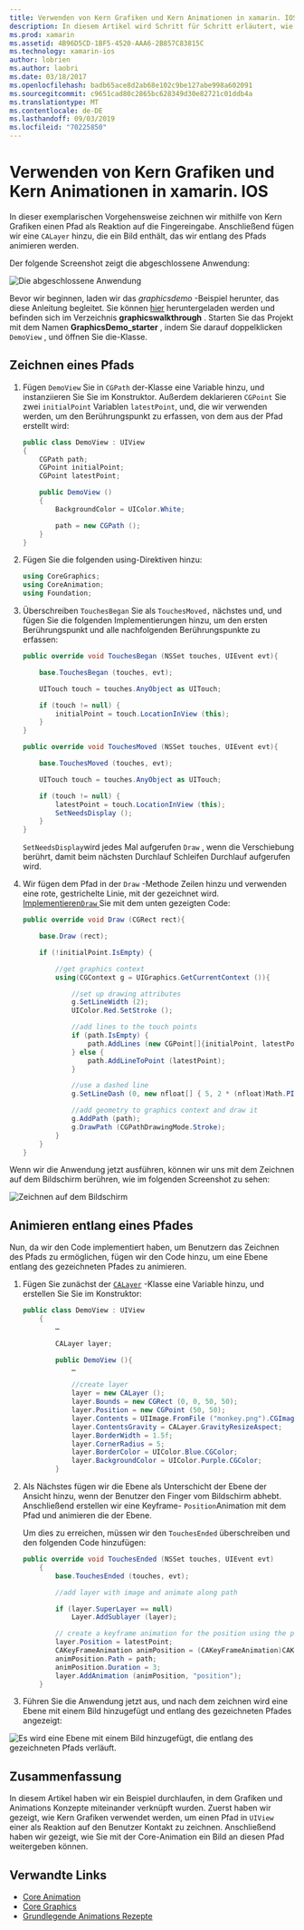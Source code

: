 ```yaml
---
title: Verwenden von Kern Grafiken und Kern Animationen in xamarin. IOS
description: In diesem Artikel wird Schritt für Schritt erläutert, wie Sie eine Anwendung erstellen, die Core-Grafiken und die Kern Animation verwendet. Es zeigt, wie Sie auf dem Bildschirm als Reaktion auf Benutzereingaben zeichnen und ein Bild animieren, um einen Pfad zu besuchen.
ms.prod: xamarin
ms.assetid: 4B96D5CD-1BF5-4520-AAA6-2B857C83815C
ms.technology: xamarin-ios
author: lobrien
ms.author: laobri
ms.date: 03/18/2017
ms.openlocfilehash: badb65ace8d2ab68e102c9be127abe998a602091
ms.sourcegitcommit: c9651cad80c2865bc628349d30e82721c01ddb4a
ms.translationtype: MT
ms.contentlocale: de-DE
ms.lasthandoff: 09/03/2019
ms.locfileid: "70225850"
---
```

# <a name="using-core-graphics-and-core-animation-in-xamarinios"></a>Verwenden von Kern Grafiken und Kern Animationen in xamarin. IOS

In dieser exemplarischen Vorgehensweise zeichnen wir mithilfe von Kern Grafiken einen Pfad als Reaktion auf die Fingereingabe. Anschließend fügen wir eine `CALayer` hinzu, die ein Bild enthält, das wir entlang des Pfads animieren werden.

Der folgende Screenshot zeigt die abgeschlossene Anwendung:

![](graphics-animation-walkthrough-images/00-final-app.png "Die abgeschlossene Anwendung")

Bevor wir beginnen, laden wir das *graphicsdemo* -Beispiel herunter, das diese Anleitung begleitet. Sie können [hier](https://docs.microsoft.com/samples/xamarin/ios-samples/graphicsandanimation) heruntergeladen werden und befinden sich im Verzeichnis **graphicswalkthrough** . Starten Sie das Projekt mit dem Namen **GraphicsDemo_starter** , indem Sie darauf doppelklicken `DemoView` , und öffnen Sie die-Klasse.

## <a name="drawing-a-path"></a>Zeichnen eines Pfads


1. Fügen `DemoView` Sie in `CGPath` der-Klasse eine Variable hinzu, und instanziieren Sie Sie im Konstruktor. Außerdem deklarieren `CGPoint` Sie zwei `initialPoint` Variablen `latestPoint`, und, die wir verwenden werden, um den Berührungspunkt zu erfassen, von dem aus der Pfad erstellt wird:

    ```csharp
    public class DemoView : UIView
    {
        CGPath path;
        CGPoint initialPoint;
        CGPoint latestPoint;

        public DemoView ()
        {
            BackgroundColor = UIColor.White;

            path = new CGPath ();
        }
    }
    ```

2. Fügen Sie die folgenden using-Direktiven hinzu:

    ```csharp
    using CoreGraphics;
    using CoreAnimation;
    using Foundation;
    ```

3. Überschreiben `TouchesBegan` Sie als `TouchesMoved,` nächstes und, und fügen Sie die folgenden Implementierungen hinzu, um den ersten Berührungspunkt und alle nachfolgenden Berührungspunkte zu erfassen:

    ```csharp
    public override void TouchesBegan (NSSet touches, UIEvent evt){

        base.TouchesBegan (touches, evt);

        UITouch touch = touches.AnyObject as UITouch;

        if (touch != null) {
            initialPoint = touch.LocationInView (this);
        }
    }

    public override void TouchesMoved (NSSet touches, UIEvent evt){

        base.TouchesMoved (touches, evt);

        UITouch touch = touches.AnyObject as UITouch;

        if (touch != null) {
            latestPoint = touch.LocationInView (this);
            SetNeedsDisplay ();
        }
    }
    ```

    `SetNeedsDisplay`wird jedes Mal aufgerufen `Draw` , wenn die Verschiebung berührt, damit beim nächsten Durchlauf Schleifen Durchlauf aufgerufen wird.

4. Wir fügen dem Pfad in der `Draw` -Methode Zeilen hinzu und verwenden eine rote, gestrichelte Linie, mit der gezeichnet wird. [ Implementieren`Draw` ](~/ios/platform/graphics-animation-ios/core-graphics.md) Sie mit dem unten gezeigten Code:

    ```csharp
    public override void Draw (CGRect rect){

        base.Draw (rect);

        if (!initialPoint.IsEmpty) {

            //get graphics context
            using(CGContext g = UIGraphics.GetCurrentContext ()){

                //set up drawing attributes
                g.SetLineWidth (2);
                UIColor.Red.SetStroke ();

                //add lines to the touch points
                if (path.IsEmpty) {
                    path.AddLines (new CGPoint[]{initialPoint, latestPoint});
                } else {
                    path.AddLineToPoint (latestPoint);
                }

                //use a dashed line
                g.SetLineDash (0, new nfloat[] { 5, 2 * (nfloat)Math.PI });

                //add geometry to graphics context and draw it
                g.AddPath (path);
                g.DrawPath (CGPathDrawingMode.Stroke);
            }
        }
    }
    ```

Wenn wir die Anwendung jetzt ausführen, können wir uns mit dem Zeichnen auf dem Bildschirm berühren, wie im folgenden Screenshot zu sehen:

![](graphics-animation-walkthrough-images/01-path.png "Zeichnen auf dem Bildschirm")

## <a name="animating-along-a-path"></a>Animieren entlang eines Pfades

Nun, da wir den Code implementiert haben, um Benutzern das Zeichnen des Pfads zu ermöglichen, fügen wir den Code hinzu, um eine Ebene entlang des gezeichneten Pfades zu animieren.

1. Fügen Sie zunächst der [`CALayer`](~/ios/platform/graphics-animation-ios/core-animation.md) -Klasse eine Variable hinzu, und erstellen Sie Sie im Konstruktor:

    ```csharp
    public class DemoView : UIView
        {
            …

            CALayer layer;

            public DemoView (){
                …

                //create layer
                layer = new CALayer ();
                layer.Bounds = new CGRect (0, 0, 50, 50);
                layer.Position = new CGPoint (50, 50);
                layer.Contents = UIImage.FromFile ("monkey.png").CGImage;
                layer.ContentsGravity = CALayer.GravityResizeAspect;
                layer.BorderWidth = 1.5f;
                layer.CornerRadius = 5;
                layer.BorderColor = UIColor.Blue.CGColor;
                layer.BackgroundColor = UIColor.Purple.CGColor;
            }
    ```

2. Als Nächstes fügen wir die Ebene als Unterschicht der Ebene der Ansicht hinzu, wenn der Benutzer den Finger vom Bildschirm abhebt. Anschließend erstellen wir eine Keyframe- `Position`Animation mit dem Pfad und animieren die der Ebene.

    Um dies zu erreichen, müssen wir den `TouchesEnded` überschreiben und den folgenden Code hinzufügen:

    ```csharp
    public override void TouchesEnded (NSSet touches, UIEvent evt)
        {
            base.TouchesEnded (touches, evt);

            //add layer with image and animate along path

            if (layer.SuperLayer == null)
                Layer.AddSublayer (layer);

            // create a keyframe animation for the position using the path
            layer.Position = latestPoint;
            CAKeyFrameAnimation animPosition = (CAKeyFrameAnimation)CAKeyFrameAnimation.FromKeyPath ("position");
            animPosition.Path = path;
            animPosition.Duration = 3;
            layer.AddAnimation (animPosition, "position");
        }
    ```

3. Führen Sie die Anwendung jetzt aus, und nach dem zeichnen wird eine Ebene mit einem Bild hinzugefügt und entlang des gezeichneten Pfades angezeigt:

![](graphics-animation-walkthrough-images/00-final-app.png "Es wird eine Ebene mit einem Bild hinzugefügt, die entlang des gezeichneten Pfads verläuft.")

## <a name="summary"></a>Zusammenfassung

In diesem Artikel haben wir ein Beispiel durchlaufen, in dem Grafiken und Animations Konzepte miteinander verknüpft wurden. Zuerst haben wir gezeigt, wie Kern Grafiken verwendet werden, um einen Pfad in `UIView` einer als Reaktion auf den Benutzer Kontakt zu zeichnen. Anschließend haben wir gezeigt, wie Sie mit der Core-Animation ein Bild an diesen Pfad weitergeben können.


## <a name="related-links"></a>Verwandte Links

- [Core Animation](~/ios/platform/graphics-animation-ios/core-animation.md)
- [Core Graphics](~/ios/platform/graphics-animation-ios/core-graphics.md)
- [Grundlegende Animations Rezepte](https://github.com/xamarin/recipes/tree/master/Recipes/ios/animation/coreanimation)
